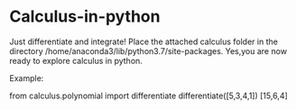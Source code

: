 # Calculus-in-python
Just differentiate and integrate!
Place the attached calculus folder in the directory /home/anaconda3/lib/python3.7/site-packages.
Yes,you are now ready to explore calculus in python.

Example:

from calculus.polynomial import differentiate
differentiate([5,3,4,1])
[15,6,4]

